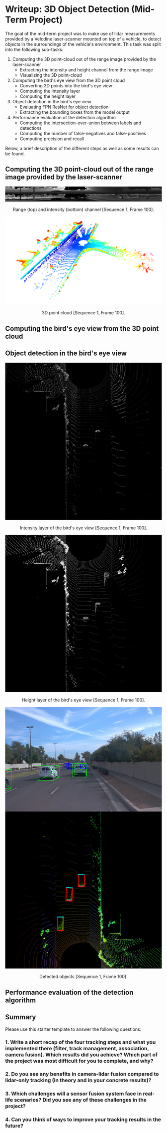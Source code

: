 # Writeup: 3D Object Detection (Mid-Term Project)

The goal of the mid-term project was to make use of lidar measurements provided by a Velodine laser-scanner mounted on top of a vehicle, to detect objects in the surroundings of the vehicle's environment. This task was split into the following sub-tasks:

1) Computing the 3D point-cloud out of the range image provided by the laser-scanner
    - Extracting the intensity and height channel from the range image
    - Visualizing the 3D point-cloud
2) Computing the bird's eye view from the 3D point cloud
    - Converting 3D points into the bird's eye view
    - Computing the intensity layer
    - Computing the height layer
3) Object detection in the bird's eye view
    - Evaluating FPN ResNet for object detection
    - Extracting the bounding boxes from the model output
4) Performance evaluation of the detection algorithm
    - Computing the intersection-over-union between labels and detections
    - Computing the number of false-negatives and false-positives
    - Computing precision and recall

Below, a brief description of the different steps as well as some results can be found.

## Computing the 3D point-cloud out of the range image provided by the laser-scanner

<p align="center"><img src="writeup/S1_F100_Range_Image.png"/></p>
<p align="center">Range (top) and intensity (bottom) channel [Sequence 1, Frame 100].</p>

<p align="center"><img src="writeup/S1_F100_Point_Cloud.png"/></p>
<p align="center">3D point cloud [Sequence 1, Frame 100].</p>

## Computing the bird's eye view from the 3D point cloud

## Object detection in the bird's eye view

<p align="center"><img src="writeup/S1_F100_Intensity_Map.png"/></p>
<p align="center">Intensity layer of the bird's eye view [Sequence 1, Frame 100].</p>

<p align="center"><img src="writeup/S1_F100_Height_Map.png"/></p>
<p align="center">Height layer of the bird's eye view [Sequence 1, Frame 100].</p>

<p align="center"><img src="writeup/S1_F100_Detected_Objects.png"/></p>
<p align="center">Detected objects [Sequence 1, Frame 100].</p>

## Performance evaluation of the detection algorithm

## Summary




Please use this starter template to answer the following questions:

### 1. Write a short recap of the four tracking steps and what you implemented there (filter, track management, association, camera fusion). Which results did you achieve? Which part of the project was most difficult for you to complete, and why?


### 2. Do you see any benefits in camera-lidar fusion compared to lidar-only tracking (in theory and in your concrete results)? 


### 3. Which challenges will a sensor fusion system face in real-life scenarios? Did you see any of these challenges in the project?


### 4. Can you think of ways to improve your tracking results in the future?

